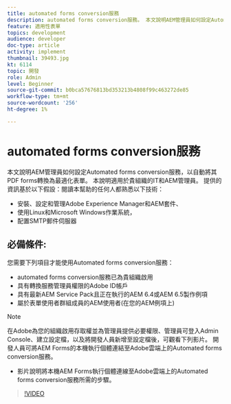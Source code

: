 ```yaml
---
title: automated forms conversion服務
description: automated forms conversion服務。 本文說明AEM管理員如何設定Automated forms conversion服務，以自動將其PDF forms轉換為最適化表單。 本說明適用於貴組織的IT和AEM管理員。
feature: 適用性表單
topics: development
audience: developer
doc-type: article
activity: implement
thumbnail: 39493.jpg
kt: 6114
topic: 開發
role: Admin
level: Beginner
source-git-commit: b0bca57676813bd353213b4808f99c463272de85
workflow-type: tm+mt
source-wordcount: '256'
ht-degree: 1%

---
```


# automated forms conversion服務

本文說明AEM管理員如何設定Automated forms conversion服務，以自動將其PDF forms轉換為最適化表單。 本說明適用於貴組織的IT和AEM管理員。 提供的資訊基於以下假設：閱讀本幫助的任何人都熟悉以下技術：

* 安裝、設定和管理Adobe Experience Manager和AEM套件、
* 使用Linux和Microsoft Windows作業系統，
* 配置SMTP郵件伺服器

## 必備條件:

您需要下列項目才能使用Automated forms conversion服務：

* automated forms conversion服務已為貴組織啟用
* 具有轉換服務管理員權限的Adobe ID帳戶
* 具有最新AEM Service Pack且正在執行的AEM 6.4或AEM 6.5製作例項
* 屬於表單使用者群組成員的AEM使用者(在您的AEM例項上)

>[!NOTE]
>在Adobe為您的組織啟用存取權並為管理員提供必要權限、管理員可登入Admin Console、建立設定檔，以及將開發人員新增至設定檔後，可觀看下列影片。 開發人員可將AEM Forms的本機執行個體連結至Adobe雲端上的Automated forms conversion服務。

* 影片說明將本機AEM Forms執行個體連線至Adobe雲端上的Automated forms conversion服務所需的步驟。

>[!VIDEO](https://video.tv.adobe.com/v/39493/?quality=9&learn=on)

